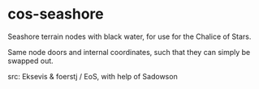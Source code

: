 # cos-seashore

Seashore terrain nodes with black water, for use for the Chalice of Stars.

Same node doors and internal coordinates, such that they can simply be swapped out.

src: Eksevis & foerstj / EoS, with help of Sadowson
